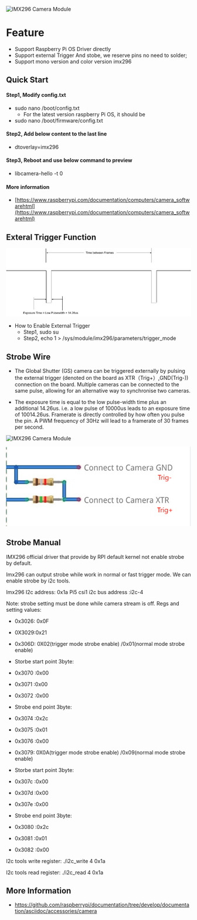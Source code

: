 ![IMX296 Camera Module](https://www.inno-maker.com/wp-content/uploads/2021/06/IMX296-MIPI-4.jpg "IMX296")



# Feature
- Support Raspberry Pi OS Driver directly
- Support external Trigger And stobe, we reserve pins no need to solder;
- Support mono version and color version imx296

## Quick Start 
#### Step1, Modify config.txt
- sudo nano /boot/config.txt
  - For the latest version raspberry Pi OS, it should be
- sudo nano /boot/firmware/config.txt

#### Step2, Add below content to the last line
- dtoverlay=imx296

#### Step3, Reboot and use below command to preview
- libcamera-hello -t 0

#### More information
- [https://www.raspberrypi.com/documentation/computers/camera_softwarehtml](https://www.raspberrypi.com/documentation/computers/camera_softwarehtml)


## Exteral Trigger Function
![External Trigger Function](https://github.com/INNO-MAKER/cam-imx296raw-trigger/blob/main/1-4Images/Signal.jpg "IMX296 External Tigger")

- How to Enable External Trigger 
  - Step1, sudo su
  - Step2, echo 1 > /sys/module/imx296/parameters/trigger_mode

## Strobe Wire 
- The Global Shutter (GS) camera can be triggered externally by pulsing the external trigger (denoted on the board as XTR（Trig+）,GND(Trig-)) connection on the board. Multiple cameras can be connected to the same pulse, allowing for an alternative way to synchronise two cameras.

- The exposure time is equal to the low pulse-width time plus an additional 14.26us. i.e. a low pulse of 10000us leads to an exposure time of 10014.26us. Framerate is directly controlled by how often you pulse the pin. A PWM frequency of 30Hz will lead to a framerate of 30 frames per second.

![IMX296 Camera Module](https://www.inno-maker.com/wp-content/uploads/2021/05/Raspberry_Pi_Global_Shutter_Camera_IMX296LLR-C_CMOS_Sensor_External_Trigger_up_to_60fps_1456x1088_Pixels_Fish-Eye_Lens_FOV160_Module_for_Pi_4B_Pi_3B_Pi_3B_Pi_3A_CM4_CM3_CM3_04.jpg "IMX296")

![IMX296](https://github.com/INNO-MAKER/cam-imx296raw-trigger/blob/main/1-4Images/Conection.png "IMX296")

## Strobe Manual 

IMX296 official driver that provide by RPI default kernel not enable strobe by default.

Imx296  can output strobe while work in normal or fast trigger mode.
We can enable strobe by i2c tools.

Imx296 I2c address:  0x1a
Pi5  csi1 i2c bus address :i2c-4

Note: strobe setting  must be done while camera stream is off. 
Regs and setting values:
- 0x3026: 0x0F
- 0X3029:0x21
- 0x306D: 0X02(trigger mode strobe enable) /0x01(normal mode strobe enable)
- Storbe start point 3byte:
- 0x3070 :0x00
- 0x3071 :0x00
- 0x3072 :0x00
- Strobe  end point 3byte:
- 0x3074 :0x2c
- 0x3075 :0x01
- 0x3076 :0x00

- 0x3079: 0X0A(trigger mode strobe enable) /0x09(normal mode strobe enable)
- Storbe start point 3byte:
- 0x307c :0x00
- 0x307d :0x00
- 0x307e :0x00
- Strobe  end point 3byte:
- 0x3080 :0x2c
- 0x3081 :0x01
- 0x3082 :0x00


I2c tools write register:
./i2c_write  4  0x1a <reg addr> <reg val>

I2c tools read register:
./i2c_read  4  0x1a <reg addr> <num of regs regs to read>


## More Information
- https://github.com/raspberrypi/documentation/tree/develop/documentation/asciidoc/accessories/camera